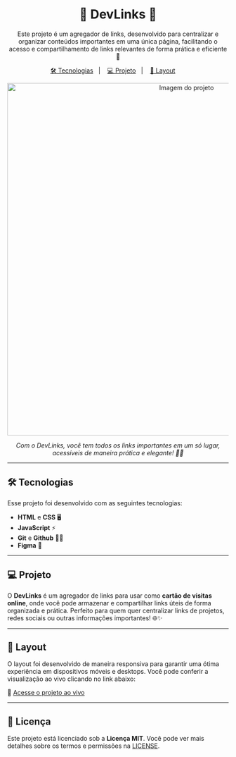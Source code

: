 <h1 align="center">🚀 DevLinks 🚀</h1>

<p align="center">
  Este projeto é um agregador de links, desenvolvido para centralizar e organizar conteúdos importantes em uma única página, facilitando o acesso e compartilhamento de links relevantes de forma prática e eficiente 💜
</p>

<p align="center">
  <a href="#-tecnologias">🛠 Tecnologias</a>&nbsp;&nbsp;&nbsp;|&nbsp;&nbsp;&nbsp;
  <a href="#-projeto">💻 Projeto</a>&nbsp;&nbsp;&nbsp;|&nbsp;&nbsp;&nbsp;
  <a href="#-layout">🎨 Layout</a>&nbsp;&nbsp;&nbsp;&nbsp;&nbsp;&nbsp;
 
</p>

<p align="center">
  <img alt="Imagem do projeto" src="https://i.imgur.com/Agj3Tda.jpg" width="800px">
</p>

<p align="center">
  <i>Com o DevLinks, você tem todos os links importantes em um só lugar, acessíveis de maneira prática e elegante! 💛✨</i>
</p>

---

## 🛠 Tecnologias

Esse projeto foi desenvolvido com as seguintes tecnologias:

- **HTML** e **CSS** 🖥
- **JavaScript** ⚡
- **Git** e **Github** 🦸‍♀️
- **Figma** 🎨

---

## 💻 Projeto

O **DevLinks** é um agregador de links para usar como **cartão de visitas online**, onde você pode armazenar e compartilhar links úteis de forma organizada e prática. Perfeito para quem quer centralizar links de projetos, redes sociais ou outras informações importantes! 🌐✨

---

## 🎨 Layout

O layout foi desenvolvido de maneira responsiva para garantir uma ótima experiência em dispositivos móveis e desktops. Você pode conferir a visualização ao vivo clicando no link abaixo:

🔗 [Acesse o projeto ao vivo](https://suianehenrichs1.github.io/Agregador-de-links/)

---

## 📄 Licença

Este projeto está licenciado sob a **Licença MIT**. Você pode ver mais detalhes sobre os termos e permissões na [LICENSE](./LICENSE).

